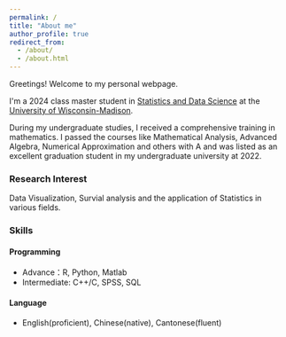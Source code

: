 ```yaml
---
permalink: /
title: "About me"
author_profile: true
redirect_from: 
  - /about/
  - /about.html
---
```


Greetings! Welcome to my personal webpage.

I'm a 2024 class master student in [Statistics and Data Science](https://guide.wisc.edu/graduate/statistics/statistics-ms/statistics-statistics-data-science-ms/) at the [University of Wisconsin-Madison](https://www.wisc.edu/).

During my undergraduate studies, I received a comprehensive training in mathematics. I passed the courses like Mathematical Analysis, Advanced Algebra, Numerical Approximation and others with A and was listed as an excellent graduation student in my undergraduate university at 2022.

### Research Interest
Data Visualization, Survial analysis and the application of Statistics in various fields.

### Skills 
#### Programming
* Advance：R, Python, Matlab
* Intermediate: C++/C, SPSS, SQL

#### Language
* English(proficient), Chinese(native), Cantonese(fluent)



